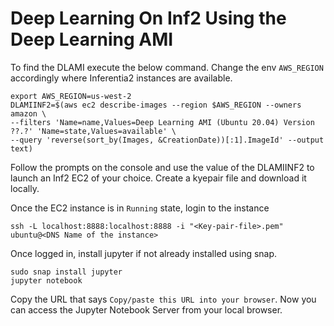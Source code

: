 # Deep Learning On Inf2 Using the  Deep Learning AMI

To find the DLAMI execute the below command. Change the env `AWS_REGION` accordingly where Inferentia2 instances are available.

```
export AWS_REGION=us-west-2
DLAMIINF2=$(aws ec2 describe-images --region $AWS_REGION --owners amazon \
--filters 'Name=name,Values=Deep Learning AMI (Ubuntu 20.04) Version ??.?' 'Name=state,Values=available' \
--query 'reverse(sort_by(Images, &CreationDate))[:1].ImageId' --output text)
```

Follow the prompts on the console and use the value of the DLAMIINF2 to launch an Inf2 EC2 of your choice. Create a kyepair file and download it locally.

Once the EC2 instance is in `Running` state, login to the instance

```
ssh -L localhost:8888:localhost:8888 -i "<Key-pair-file>.pem" ubuntu@<DNS Name of the instance>
```

Once logged in, install jupyter if not already installed using snap.

```
sudo snap install jupyter
jupyter notebook
```
Copy the URL that says `Copy/paste this URL into your browser`.
Now you can access the Jupyter Notebook Server from your local browser.
